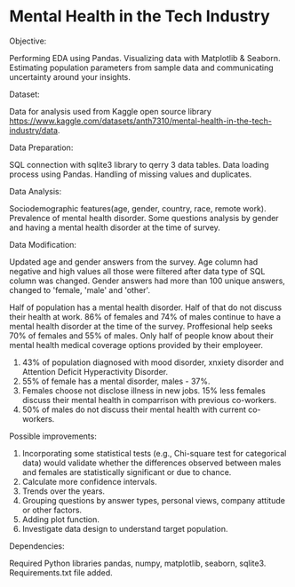 # Mental Health in the Tech Industry
Objective:

Performing EDA using Pandas.
Visualizing data with Matplotlib & Seaborn.
Estimating population parameters from sample data and communicating uncertainty around your insights.

Dataset:

Data for analysis used from Kaggle open source library https://www.kaggle.com/datasets/anth7310/mental-health-in-the-tech-industry/data.

Data Preparation:

SQL connection with sqlite3 library to qerry 3 data tables.
Data loading process using Pandas. 
Handling of missing values and duplicates.


Data Analysis:

Sociodemographic features(age, gender, country, race, remote work).
Prevalence of mental health disorder.
Some questions analysis by gender and having a mental health disorder at the time of survey.


Data Modification:

Updated age and gender answers from the survey. Age column had negative and high values all those were filtered after data type of SQL column was changed.
Gender answers had more than 100 unique answers, changed to 'female, 'male' and 'other'.


Half of population has a mental health disorder. Half of that do not discuss their health at work.
86% of females and 74% of males continue to have a mental health disorder at the time of the survey. Proffesional help seeks 70% of females and 55%  of males. Only half of people know about their mental health medical coverage options provided by their employeer.


1. 43% of population diagnosed with mood disorder, xnxiety disorder and Attention Deficit Hyperactivity Disorder.
2. 55% of female has a mental disorder, males - 37%.
3. Females choose not disclose illness in new jobs. 15% less females discuss their mental health in comparrison with previous co-workers.
4. 50% of males do not discuss their mental health with current co-workers.


Possible improvements:
1. Incorporating some statistical tests (e.g., Chi-square test for categorical data) would validate whether the differences observed between males and females are statistically significant or due to chance.
2. Calculate more confidence intervals.
3. Trends over the years.
4. Grouping questions by answer types, personal views, company attitude or other factors.
5. Adding plot function.
6. Investigate data design to understand target population.


Dependencies:

Required Python libraries pandas, numpy, matplotlib, seaborn, sqlite3. Requirements.txt file added.
